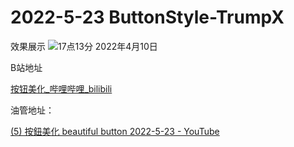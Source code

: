 # 2022-5-23 ButtonStyle-TrumpX
效果展示
![17点13分 2022年4月10日](https://user-images.githubusercontent.com/67289897/169820805-1720819c-e1c6-481c-aaa7-3b7f01c4c39c.gif)

B站地址

[按钮美化_哔哩哔哩_bilibili](https://www.bilibili.com/video/BV1HT4y1q759/)

油管地址：

[(5) 按鈕美化 beautiful button 2022-5-23 - YouTube](https://www.youtube.com/watch?v=mzMwi_q-Neg)



